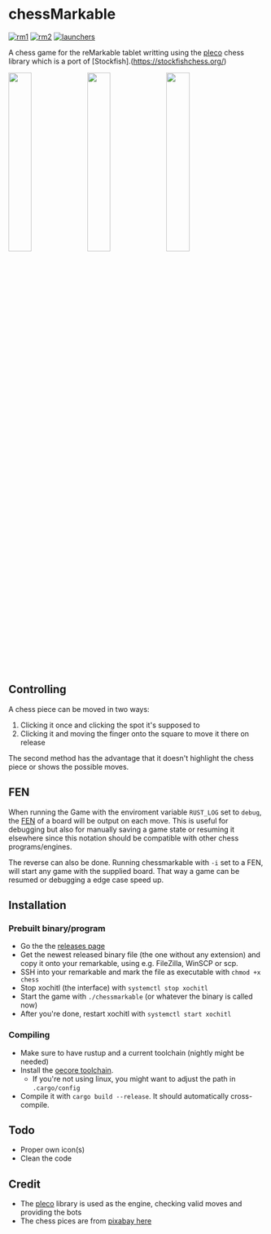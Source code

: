 # chessMarkable

[![rm1](https://img.shields.io/badge/rM1-supported-green)](https://remarkable.com/store/remarkable)
[![rm2](https://img.shields.io/badge/rM2-unknown-yellow)](https://remarkable.com/store/remarkable-2)
[![launchers](https://img.shields.io/badge/Launchers-supported-green)](https://github.com/reHackable/awesome-reMarkable#launchers)

<!-- [![opkg](https://img.shields.io/badge/OPKG-chessmarkable-blue)](https://github.com/toltec-dev/toltec) -->
<!-- [![Mentioned in Awesome reMarkable](https://awesome.re/mentioned-badge.svg)](https://github.com/reHackable/awesome-reMarkable) -->

A chess game for the reMarkable tablet writting using the [pleco](https://crates.io/crates/pleco) chess library which is a port of [Stockfish].(https://stockfishchess.org/)

<img src="https://transfer.cosmos-ink.net/lH2sG/scr1.jpg" width="30%">&nbsp;<img src="https://transfer.cosmos-ink.net/pGFAe/2.jpg" width="30%">&nbsp;<img src="https://transfer.cosmos-ink.net/LZ9QT/3.jpg" width="30%">

## Controlling

A chess piece can be moved in two ways:

1. Clicking it once and clicking the spot it's supposed to
2. Clicking it and moving the finger onto the square to move it there on release

The second method has the advantage that it doesn't highlight the chess piece or shows the possible moves.

## FEN

When running the Game with the enviroment variable `RUST_LOG` set to `debug`, the [FEN](https://en.wikipedia.org/wiki/Forsyth%E2%80%93Edwards_Notation) of a board will be output on each move. This is useful for debugging but also for manually saving a game state or resuming it elsewhere since this notation should be compatible with other chess programs/engines.

The reverse can also be done. Running chessmarkable with `-i` set to a FEN, will start any game with the supplied board. That way a game can be resumed or debugging a edge case speed up.

## Installation

### Prebuilt binary/program

- Go the the [releases page](https://github.com/LinusCDE/chessmarkable/releases)
- Get the newest released binary file (the one without any extension) and copy it onto your remarkable, using e.g. FileZilla, WinSCP or scp.
- SSH into your remarkable and mark the file as executable with `chmod +x chess`
- Stop xochitl (the interface) with `systemctl stop xochitl`
- Start the game with `./chessmarkable` (or whatever the binary is called now)
- After you're done, restart xochitl with `systemctl start xochitl`

### Compiling

- Make sure to have rustup and a current toolchain (nightly might be needed)
- Install the [oecore toolchain](https://remarkable.engineering/).
  - If you're not using linux, you might want to adjust the path in `.cargo/config`
- Compile it with `cargo build --release`. It should automatically cross-compile.

## Todo

- Proper own icon(s)
- Clean the code

## Credit

- The [pleco](https://crates.io/crates/pleco) library is used as the engine, checking valid moves and providing the bots
- The chess pices are from [pixabay here](https://pixabay.com/vectors/chess-pieces-set-symbols-game-26774/)
